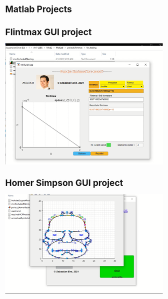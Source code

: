 # Matlab Projects

# Flintmax GUI project
[![Flintmax GUI project](https://github.com/seio86/Matlab/blob/main/Flintmax.png)](https://youtu.be/AIA1PkygatU "Flintmax GUI Project")




# Homer Simpson GUI project
[![Homer Simpson GUI project](https://github.com/seio86/Matlab/blob/main/HomerSimpsonBezier.png)](https://youtu.be/URVFt29hyCw "Homer Simpson GUI Project")
